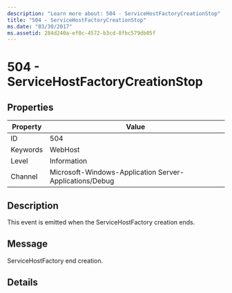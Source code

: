 ```yaml
---
description: "Learn more about: 504 - ServiceHostFactoryCreationStop"
title: "504 - ServiceHostFactoryCreationStop"
ms.date: "03/30/2017"
ms.assetid: 284d240a-ef0c-4572-b3cd-8fbc579db05f
---
```

# 504 - ServiceHostFactoryCreationStop

## Properties

| Property | Value |
| - | - |
|ID|504|  
|Keywords|WebHost|  
|Level|Information|  
|Channel|Microsoft-Windows-Application Server-Applications/Debug|  
  
## Description  

 This event is emitted when the ServiceHostFactory creation ends.  
  
## Message  

 ServiceHostFactory end creation.  
  
## Details
